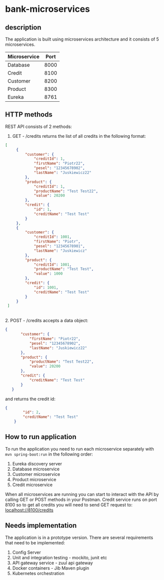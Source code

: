 # bank-microservices

## description

The application is built using microservices architecture and it consists of 5 microservices.

| Microservice  |  Port |   
|---|---|
|  Database |  8000 |   
|  Credit |   8100|   
|  Customer | 8200  |  
|  Product | 8300  |   
|  Eureka | 8761  |   



## HTTP methods 

REST API consists of 2 methods:



1. GET - /credits returns the list of all credits in the following format:

```json
[
     {
         "customer": {
             "creditId": 1,
             "firstName": "Piotr22",
             "pesel": "12345678902",
             "lastName": "Juskiewicz22"
         },
         "product": {
             "creditId": 1,
             "productName": "Test Test22",
             "value": 20200
         },
         "credit": {
             "id": 1,
             "creditName": "Test Test"
         }
     },
     {
         "customer": {
             "creditId": 1001,
             "firstName": "Piotr",
             "pesel": "12345678901",
             "lastName": "Juskiewicz"
         },
         "product": {
             "creditId": 1001,
             "productName": "Test Test",
             "value": 1000
         },
         "credit": {
             "id": 1001,
             "creditName": "Test Test"
         }
     }
 ]
```

 <br />
 2. POST - /credits accepts a data object:
 
```json
{
       "customer": {
           "firstName": "Piotr22",
           "pesel": "12345678902",
           "lastName": "Juskiewicz22"
       },
       "product": {
           "productName": "Test Test22",
           "value": 20200
       },
       "credit": {
           "creditName": "Test Test"
       }
   }
```

   and returns the credit id:
   
   ```json
   {
           "id": 2,
           "creditName": "Test Test"
       }
   ```
   
    
 ## How to run application
 
 To run the application you need to run each microservice 
 separately with `mvn spring-boot:run` in the following order:
 1. Eureka discovery server
 2. Database microservice
 3. Customer microservice
 4. Product microservice
 5. Credit microservice
 
 When all microservices are running you can start to interact with
 the API by calling GET or POST methods in your Postman.
 Credit service runs on port 8100 so to get all credits you will
 need to send GET request to: [localhost://8100/credits](localhost://8100/credits)
    
 ## Needs implementation
 
 The application is in a prototype version. There are several requirements that
 need to be implemented:
 
 1. Config Server
 2. Unit and integration testing - mockito, junit etc
 3. API gateway service - zuul api gateway
 4. Docker containers - Jib Maven plugin
 5. Kubernetes orchestration
